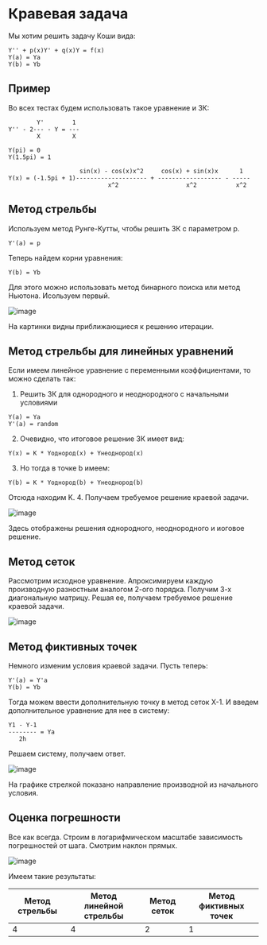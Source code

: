 # Кравевая задача

Мы хотим решить задачу Коши вида:
```
Y'' + p(x)Y' + q(x)Y = f(x)
Y(a) = Ya
Y(b) = Yb
```

## Пример

Во всех тестах будем использовать такое уравнение и ЗК:

```
        Y'        1
Y'' - 2--- - Y = --- 
        X         X
        
Y(pi) = 0
Y(1.5pi) = 1

                    sin(x) - cos(x)x^2     cos(x) + sin(x)x      1
Y(x) = (-1.5pi + 1)-------------------- + ------------------ - -----
                            x^2                   x^2           x^2

```

## Метод стрельбы

Используем метод Рунге-Кутты, чтобы решить ЗК с параметром p.
```
Y'(a) = p
```
Теперь найдем корни уравнения:
```
Y(b) = Yb
```
Для этого можно использовать метод бинарного поиска или метод Ньютона.
Исользуем первый.

![image](https://user-images.githubusercontent.com/25401699/153134723-15f42cc5-1a3a-4372-ac43-31773ce6b75f.png)

На картинки видны приближающиеся к решению итерации.

## Метод стрельбы для линейных уравнений

Если имеем линейное уравнение с переменными коэффициентами, то можно сделать так:

1. Решить ЗК для однородного и неоднородного с начальными условиями
```
Y(a) = Ya
Y'(a) = random
```
2. Очевидно, что итоговое решение ЗК имеет вид:
```
Y(x) = K * Yоднород(x) + Yнеоднород(x)
```
3. Но тогда в точке b имеем:
```
Y(b) = K * Yоднород(b) + Yнеоднород(b)
```
Отсюда находим K.
4. Получаем требуемое решение краевой задачи.

![image](https://user-images.githubusercontent.com/25401699/153135895-b4bbd9e3-2d12-4daa-9122-008614be92a4.png)

Здесь отображены решения однородного, неоднородного и иоговое решение.

## Метод сеток

Рассмотрим исходное уравнение.
Апроксимируем каждую производную разностным аналогом 2-ого порядка.
Получим 3-х диагональную матрицу.
Решая ее, получаем требуемое решение краевой задачи.

![image](https://user-images.githubusercontent.com/25401699/153136210-797c2140-fd40-4eab-b6a5-8ae27f304931.png)

## Метод фиктивных точек

Немного изменим условия краевой задачи. Пусть теперь:

```
Y'(a) = Y'a
Y(b) = Yb
```

Тогда можем ввести дополнительную точку в метод сеток X-1.
И введем дополнительное уравнение для нее в систему:
```
Y1 - Y-1
-------- = Ya
   2h
```
Решаем систему, получаем ответ.

![image](https://user-images.githubusercontent.com/25401699/153136489-d8bd0613-58e5-4c84-ae93-dd1c720c8a2e.png)

На графике стрелкой показано направление производной из начального условия.

## Оценка погрешности

Все как всегда. Строим в логарифмическом масштабе зависимость погрешностей от шага. Смотрим наклон прямых.

![image](https://user-images.githubusercontent.com/25401699/153136628-854f3ff1-1881-4556-9b0a-e84a6b21e9f7.png)

Имеем такие результаты:


|Метод стрельбы|Метод линейной стрельбы|Метод сеток|Метод фиктивных точек|
|--------------|-----------------------|-----------|---------------------|
|4             |4                      |2          |1                    |
